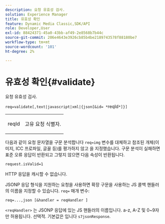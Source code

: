 ```yaml
---
description: 요청 유효성 검사.
solution: Experience Manager
title: 유효성 확인
feature: Dynamic Media Classic,SDK/API
role: Developer,User
exl-id: 88424371-45a0-43bb-af49-2e8568b7b44c
source-git-commit: 206e4643e3926cb85b4be2189743578f88180be7
workflow-type: tm+mt
source-wordcount: '101'
ht-degree: 2%

---
```


# 유효성 확인{#validate}

요청 유효성 검사.

`req=validate[,text|javascript|xml|{json[&id= *`reqId`*]}]`

<table id="simpletable_F214CDA7580A46C0B5CF14CF13AA9B0A"> 
 <tr class="strow"> 
  <td class="stentry"> <p><span class="codeph"><span class="varname"> reqId</span> </span> </p> </td> 
  <td class="stentry"> <p>고유 요청 식별자. </p></td> 
 </tr> 
</table>

다음과 같이 요청 문자열을 구문 분석합니다 `req=img` 변수를 대체하고 참조된 개체(이미지, ICC 프로파일, 글꼴 등)를 평가하지 않고 을 지정했습니다. 구문 분석이 실패하면 표준 오류 응답이 반환되고 그렇지 않으면 다음 속성이 반환됩니다.

`request.isValid=1`

HTTP 응답을 캐시할 수 없습니다.

JSONP 응답 형식을 지원하는 요청을 사용하면 확장 구문을 사용하는 JS 콜백 핸들러의 이름을 지정할 수 있습니다. `req=` 매개 변수:

`req=...,json [&handler = reqHandler ]`

`<reqHandler>` 는 JSONP 응답에 있는 JS 핸들러의 이름입니다. a-z, A-Z 및 0~9자만 허용됩니다. 선택적. 기본값은 입니다 `s7jsonResponse`.
